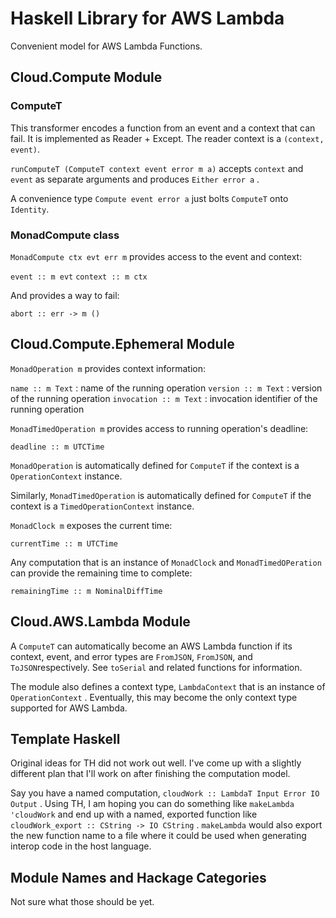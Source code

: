 # Haskell Library for AWS Lambda

Convenient model for AWS Lambda Functions.

## Cloud.Compute Module

### ComputeT

This transformer encodes a function from an event and a context that can fail. It is
implemented as Reader + Except. The reader context is a `(context, event)`.

`runComputeT (ComputeT context event error m a)` accepts `context` and `event` as separate arguments and produces 
`Either error a` .

A convenience type `Compute event error a` just bolts `ComputeT` onto `Identity`.

### MonadCompute class

`MonadCompute ctx evt err m` provides access to the event and context:

`event :: m evt`
`context :: m ctx`

And provides a way to fail:

`abort :: err -> m ()`

## Cloud.Compute.Ephemeral Module

`MonadOperation m` provides context information:

`name :: m Text` : name of the running operation
`version :: m Text` : version of the running operation
`invocation :: m Text` : invocation identifier of the running operation

`MonadTimedOperation m` provides access to  running operation's deadline:

`deadline :: m UTCTime`

`MonadOperation` is automatically defined for `ComputeT` if the context is a
`OperationContext` instance.

Similarly, `MonadTimedOperation` is automatically defined for `ComputeT` if the context
is a `TimedOperationContext` instance.

`MonadClock m` exposes the current time:

`currentTime :: m UTCTime`

Any computation that is an instance of `MonadClock` and `MonadTimedOPeration` can provide
the remaining time to complete:

`remainingTime :: m NominalDiffTime`


## Cloud.AWS.Lambda Module

A `ComputeT` can automatically become an AWS Lambda function if its context, event, and error types
are `FromJSON`, `FromJSON`, and `ToJSON`respectively. See `toSerial` and related functions
for information.

The module also defines a context type, `LambdaContext` that is an instance of `OperationContext` .
Eventually, this may become the only context type supported for AWS Lambda.

## Template Haskell

Original ideas for TH did not work out well. I've come up with a slightly different
plan that I'll work on after finishing the computation model.

Say you have a named computation, `cloudWork :: LambdaT Input Error IO Output` . Using
TH, I am hoping you can do something like `makeLambda 'cloudWork` and end up with a named,
exported function like `cloudWork_export :: CString -> IO CString` . `makeLambda` would
also export the new function name to a file where it could be used when generating interop
code in the host language.


## Module Names and Hackage Categories

Not sure what those should be yet.


